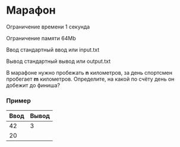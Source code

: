 # Марафон

Ограничение времени	1 секунда

Ограничение памяти	64Mb

Ввод	стандартный ввод или input.txt

Вывод	стандартный вывод или output.txt

В марафоне нужно пробежать **n** километров, за день спортсмен пробегает **m** километров. 
Определите, на какой по счёту день он добежит до финиша?

### Пример 

| Ввод | Вывод |
|------|-------|
| 42   | 3     |
| 20   |       |
